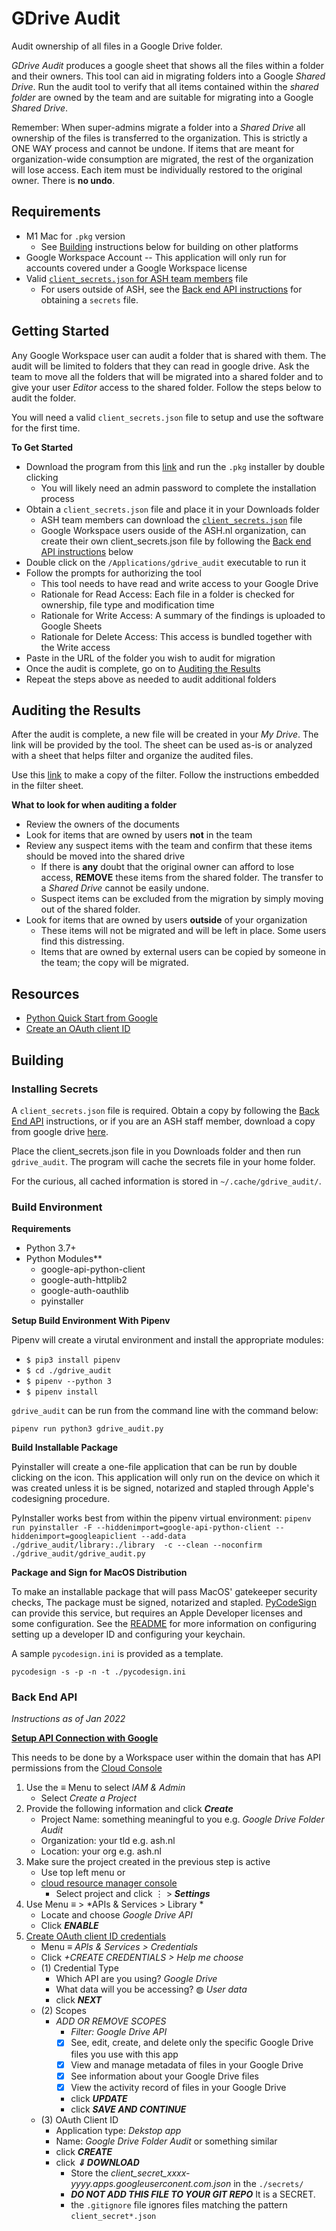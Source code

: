 # GDrive Audit
Audit ownership of all files in a Google Drive folder.

*GDrive Audit* produces a google sheet that shows all the files within a folder and their owners. This tool can aid in migrating folders into a Google _Shared Drive_. Run the audit tool to verify that all items contained within the _shared folder_ are owned by the team and are suitable for migrating into a Google _Shared Drive_.

Remember: When super-admins migrate a folder into a _Shared Drive_ all ownership of the files is transferred to the organization. This is strictly a ONE WAY process and cannot be undone. If items that are meant for organization-wide consumption are migrated, the rest of the organization will lose access. Each item must be individually restored to the original owner. There is **no undo**.

## Requirements
* M1 Mac for `.pkg` version
    * See [Building](#building) instructions below for building on other platforms
* Google Workspace Account -- This application will only run for accounts covered under a Google Workspace license
* Valid [`client_secrets.json` for ASH team members](https://drive.google.com/file/d/1HpkPtTeQ75oDP7iIHZzQmUAVJpvk5slA/view?usp=sharing) file
    * For users outside of ASH, see the [Back end API instructions](#backendapi) for obtaining a `secrets` file.

## Getting Started

Any Google Workspace user can audit a folder that is shared with them. The audit will be limited to folders that they can read in google drive. Ask the team to move all the folders that will be migrated into a shared folder and to give your user _Editor_ access to the shared folder. Follow the steps below to audit the folder.

You will need a valid `client_secrets.json` file to setup and use the software for the first time.

**To Get Started**

* Download the program from this [link]() and run the `.pkg` installer by double clicking
    * You will likely need an admin password to complete the installation process
* Obtain a `client_secrets.json` file and place it in your Downloads folder
    * ASH team members can download the [`client_secrets.json`](https://drive.google.com/file/d/1HpkPtTeQ75oDP7iIHZzQmUAVJpvk5slA/view?usp=sharing) file
    * Google Workspace users ouside of the ASH.nl organization, can create their own client_secrets.json file by following the [Back end API instructions](#backendapi) below
* Double click on the `/Applications/gdrive_audit` executable to run it
* Follow the prompts for authorizing the tool 
    - This tool needs to have read and write access to your Google Drive
    - Rationale for Read Access: Each file in a folder is checked for ownership, file type and modification time
    - Rationale for Write Access: A summary of the findings is uploaded to Google Sheets 
    - Rationale for Delete Access: This access is bundled together with the Write access
* Paste in the URL of the folder you wish to audit for migration
* Once the audit is complete, go on to [Auditing the Results](#Auditing)
* Repeat the steps above as needed to audit additional folders

<a name='Auditing'></a>
## Auditing the Results

After the audit is complete, a new file will be created in your _My Drive_. The link will be provided by the tool. The sheet can be used as-is or analyzed with a sheet that helps filter and organize the audited files. 

Use this [link](https://docs.google.com/spreadsheets/d/15U7uA7O9yAX61g_WPvdeGGuEninmJbnnyzA7wbHIaw0/copy) to make a copy of the filter. Follow the instructions embedded in the filter sheet.

**What to look for when auditing a folder**

* Review the owners of the documents
* Look for items that are owned by users **not** in the team
* Review any suspect items with the team and confirm that these items should be moved into the shared drive
    * If there is **any** doubt that the original owner can afford to lose access, **REMOVE** these items from the shared folder. The transfer to a _Shared Drive_ cannot be easily undone.
    * Suspect items can be excluded from the migration by simply moving out of the shared folder.
* Look for items that are owned by users **outside** of your organization 
    * These items will not be migrated and will be left in place. Some users find this distressing.
    * Items that are owned by external users can be copied by someone in the team; the copy will be migrated.

## Resources
* [Python Quick Start from Google](https://developers.google.com/drive/api/v3/quickstart/python)
* [Create an OAuth client ID](https://developers.google.com/workspace/guides/create-credentials#oauth-client-id)

<a name=building></a>
## Building

<a name=installsecrets></a>
### Installing Secrets
A `client_secrets.json` file is required. Obtain a copy by following the [Back End API](#backendapi) instructions, or if you are an ASH staff member, download a copy from google drive [here](https://drive.google.com/file/d/1HpkPtTeQ75oDP7iIHZzQmUAVJpvk5slA/view?usp=sharing).

Place the client_secrets.json file in you Downloads folder and then run `gdrive_audit`. The program will cache the secrets file in your home folder. 

For the curious, all cached information is stored in `~/.cache/gdrive_audit/`.

### Build Environment
**Requirements**

* Python 3.7+
* Python Modules**
    * google-api-python-client
    * google-auth-httplib2
    * google-auth-oauthlib
    * pyinstaller

**Setup Build Environment With Pipenv**

Pipenv will create a virutal environment and install the appropriate modules:
* `$ pip3 install pipenv`
* `$ cd ./gdrive_audit`
* `$ pipenv --python 3` 
* `$ pipenv install`

`gdrive_audit` can be run from the command line with the command below:

`pipenv run python3 gdrive_audit.py`

**Build Installable Package**

Pyinstaller will create a one-file application that can be run by double clicking on the icon. This application will only run on the device on which it was created unless it is be signed, notarized and stapled through Apple's codesigning procedure. 

PyInstaller works best from within the pipenv virtual environment:
`pipenv run pyinstaller -F --hiddenimport=google-api-python-client --hiddenimport=googleapiclient --add-data ./gdrive_audit/library:./library  -c --clean --noconfirm ./gdrive_audit/gdrive_audit.py`

**Package and Sign for MacOS Distribution**

To make an installable package that will pass MacOS' gatekeeper security checks, The package must be signed, notarized and stapled. [PyCodeSign](https://github.com/txoof/codesign) can provide this service, but requires an Apple Developer licenses and some configuration. See the [README](https://github.com/txoof/codesign#readme) for more information on configuring setting up a developer ID and configuring your keychain. 

A sample `pycodesign.ini` is provided as a template.

`pycodesign -s -p -n -t ./pycodesign.ini`

<a name=backendapi></a>
### Back End API
*Instructions as of Jan 2022*

**[Setup API Connection with Google](https://developers.google.com/drive/api/v3/enable-drive-api)**

This needs to be done by a Workspace user within the domain that has API permissions from the [Cloud Console](https://console.cloud.google.com/apis/dashboard)

1. Use the ≡ Menu to select *IAM & Admin* 
    - Select *Create a Project*
2. Provide the following information and click ***Create***
    - Project Name: something meaningful to you e.g. *Google Drive Folder Audit*
    - Organization: your tld e.g. ash.nl
    - Location: your org e.g. ash.nl
3. Make sure the project created in the previous step is active 
    - Use top left menu or 
    - [cloud resource manager console](https://console.cloud.google.com/cloud-resource-manager)
        - Select project and click ⋮ > ***Settings***
4. Use Menu ≡ > *APIs & Services > Library *
    - Locate and choose *Google Drive API*
    - Click ***ENABLE***
8. [Create OAuth client ID credentials](https://developers.google.com/workspace/guides/create-credentials#oauth-client-id)
    - Menu ≡ *APIs & Services > Credentials*
    - Click *+CREATE CREDENTIALS > Help me choose*
    - (1) Credential Type
        - Which API are you using? *Google Drive*
        - What data will you be accessing? ◍ *User data*
        - click ***NEXT***
    - (2) Scopes
        - *ADD OR REMOVE SCOPES*
            - *Filter: Google Drive API*
            - [x] See, edit, create, and delete only the specific Google Drive files you use with this app
            - [x] View and manage metadata of files in your Google Drive
            - [x] See information about your Google Drive files
            - [x] View the activity record of files in your Google Drive
            - click ***UPDATE***
            - click ***SAVE AND CONTINUE***
    - (3) OAuth Client ID
        - Application type: *Dekstop app*
        - Name: *Google Drive Folder Audit* or something similar
        - click ***CREATE***
        - click ***⇓ DOWNLOAD***
            - Store the *client_secret_xxxx-yyyy.apps.googleuserconent.com.json* in the `./secrets/`
            - ***DO NOT ADD THIS FILE TO YOUR GIT REPO*** It is a SECRET.
            - the `.gitignore` file ignores files matching the pattern `client_secret*.json`
        
    
 


